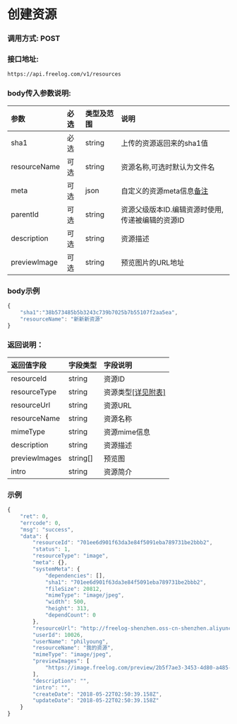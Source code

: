 # 创建资源

### 调用方式: POST

### 接口地址:

```
https://api.freelog.com/v1/resources
```

### body传入参数说明:


| 参数 | 必选 | 类型及范围 | 说明 |
| :--- | :--- | :--- | :--- |
|sha1|必选|string|上传的资源返回来的sha1值|
|resourceName|可选|string|资源名称,可选时默认为文件名 |
|meta|可选|json|自定义的资源meta信息[备注] |
|parentId|可选|string|资源父级版本ID.编辑资源时使用,传递被编辑的资源ID|
|description|可选|string|资源描述|
|previewImage|可选|string|预览图片的URL地址|


### body示例

```js
{
    "sha1":"38b573485b5b3243c739b7025b7b55107f2aa5ea",
	"resourceName": "新新新资源"
}
```


### 返回说明：

| 返回值字段 | 字段类型 | 字段说明 |
| :--- | :--- | :--- |
| resourceId | string | 资源ID|
| resourceType | string | 资源类型[[详见附表]][资源类型] |
| resourceUrl | string | 资源URL |
| resourceName | string | 资源名称 |
| mimeType	| string| 资源mime信息|
| description|string|资源描述|
| previewImages | string[] | 预览图 |
| intro|string|资源简介|

### 示例

```js
{
    "ret": 0,
    "errcode": 0,
    "msg": "success",
    "data": {
        "resourceId": "701ee6d901f63da3e84f5091eba789731be2bbb2",
        "status": 1,
        "resourceType": "image",
        "meta": {},
        "systemMeta": {
            "dependencies": [],
            "sha1": "701ee6d901f63da3e84f5091eba789731be2bbb2",
            "fileSize": 20812,
            "mimeType": "image/jpeg",
            "width": 500,
            "height": 313,
            "dependCount": 0
        },
        "resourceUrl": "http://freelog-shenzhen.oss-cn-shenzhen.aliyuncs.com/resources/image/34d1c162c3be40138820de9209f5ab17",
        "userId": 10026,
        "userName": "philyoung",
        "resourceName": "我的资源",
        "mimeType": "image/jpeg",
        "previewImages": [
            "https://image.freelog.com/preview/2b5f7ae3-3453-4d80-a485-ccf74eea5c5a.jpg?x-oss-process=style/preview-image"
        ],
        "description": "",
        "intro": "",
        "createDate": "2018-05-22T02:50:39.158Z",
        "updateDate": "2018-05-22T02:50:39.158Z"
    }
}
```

[资源类型]: /附表/资源类型.html "资源类型"
[备注]: /附表/资源meta说明.html "资源meta说明"


